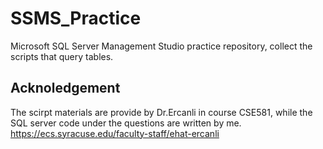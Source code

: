 # SSMS_Practice
Microsoft SQL Server Management Studio practice repository, collect the scripts that query tables.

## Acknoledgement
The scirpt materials are provide by Dr.Ercanli in course CSE581, while the SQL server code under the questions are written by me. \
https://ecs.syracuse.edu/faculty-staff/ehat-ercanli